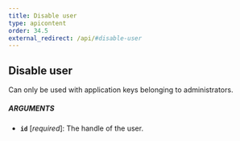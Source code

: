```yaml
---
title: Disable user
type: apicontent
order: 34.5
external_redirect: /api/#disable-user
---
```


## Disable user
Can only be used with application keys belonging to administrators.

##### ARGUMENTS
* **`id`** [*required*]:
    The handle of the user.
